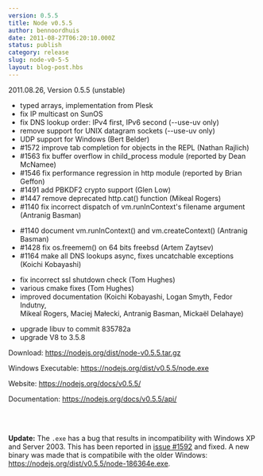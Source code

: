 ```yaml
---
version: 0.5.5
title: Node v0.5.5
author: bennoordhuis
date: 2011-08-27T06:20:10.000Z
status: publish
category: release
slug: node-v0-5-5
layout: blog-post.hbs
---
```


<p>2011.08.26, Version 0.5.5 (unstable)</p>
<ul>
<li>typed arrays, implementation from Plesk</li>
<li>fix IP multicast on SunOS</li>
<li>fix DNS lookup order: IPv4 first, IPv6 second (--use-uv only)</li>
<li>remove support for UNIX datagram sockets (--use-uv only)</li>
<li>UDP support for Windows (Bert Belder)</li>
<li>#1572 improve tab completion for objects in the REPL (Nathan Rajlich)</li>
<li>#1563 fix buffer overflow in child_process module (reported by Dean McNamee)</li>
<li>#1546 fix performance regression in http module (reported by Brian Geffon)</li>
<li>#1491 add PBKDF2 crypto support (Glen Low)</li>
<li>#1447 remove deprecated http.cat() function (Mikeal Rogers)</li>
<li>#1140 fix incorrect dispatch of vm.runInContext's filename argument<br /></li>
  (Antranig Basman)</p></li>
<li>#1140 document vm.runInContext() and vm.createContext() (Antranig Basman)</li>
<li>#1428 fix os.freemem() on 64 bits freebsd (Artem Zaytsev)</li>
<li>#1164 make all DNS lookups async, fixes uncatchable exceptions<br /></li>
  (Koichi Kobayashi)</p></li>
<li>fix incorrect ssl shutdown check (Tom Hughes)</li>
<li>various cmake fixes (Tom Hughes)</li>
<li>improved documentation (Koichi Kobayashi, Logan Smyth, Fedor Indutny,<br /></li>
  Mikeal Rogers, Maciej Małecki, Antranig Basman, Mickaël Delahaye)</p></li>
<li>upgrade libuv to commit 835782a</li>
<li>upgrade V8 to 3.5.8</li>
</ul>
<p>Download: <a href="https://nodejs.org/dist/node-v0.5.5.tar.gz">https://nodejs.org/dist/node-v0.5.5.tar.gz</a></p>
<p>Windows Executable: <a href="https://nodejs.org/dist/v0.5.5/node.exe">https://nodejs.org/dist/v0.5.5/node.exe</a></p>
<p>Website: <a href="https://nodejs.org/docs/v0.5.5/">https://nodejs.org/docs/v0.5.5/</a></p>
<p>Documentation: <a href="https://nodejs.org/docs/v0.5.5/api/">https://nodejs.org/docs/v0.5.5/api/</a></p>
<br /><br />

<b>Update:</b> The <code>.exe</code> has a bug that results in incompatibility with Windows XP and Server 2003. This has been reported in <a href="https://github.com/joyent/node/issues/1592">issue #1592</a> and fixed. A new binary was made that is compatibile with the older Windows: <a href="https://nodejs.org/dist/v0.5.5/node-186364e.exe">https://nodejs.org/dist/v0.5.5/node-186364e.exe</a>.
